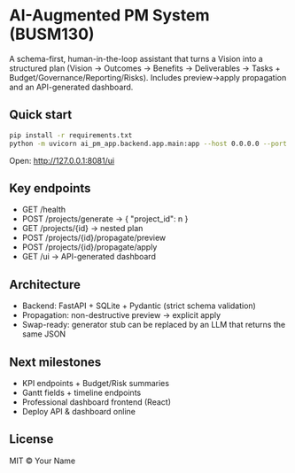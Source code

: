 # AI-Augmented PM System (BUSM130)

A schema-first, human-in-the-loop assistant that turns a Vision into a structured plan
(Vision → Outcomes → Benefits → Deliverables → Tasks + Budget/Governance/Reporting/Risks).
Includes preview→apply propagation and an API-generated dashboard.

## Quick start
```bash
pip install -r requirements.txt
python -m uvicorn ai_pm_app.backend.app.main:app --host 0.0.0.0 --port 8081
```
Open: http://127.0.0.1:8081/ui

## Key endpoints
- GET /health
- POST /projects/generate → { "project_id": n }
- GET /projects/{id} → nested plan
- POST /projects/{id}/propagate/preview
- POST /projects/{id}/propagate/apply
- GET /ui → API-generated dashboard

## Architecture
- Backend: FastAPI + SQLite + Pydantic (strict schema validation)
- Propagation: non-destructive preview → explicit apply
- Swap-ready: generator stub can be replaced by an LLM that returns the same JSON

## Next milestones
- KPI endpoints + Budget/Risk summaries
- Gantt fields + timeline endpoints
- Professional dashboard frontend (React)
- Deploy API & dashboard online

## License
MIT © Your Name
